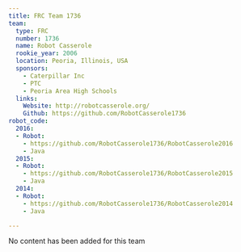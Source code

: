 ```yaml
---
title: FRC Team 1736
team:
  type: FRC
  number: 1736
  name: Robot Casserole
  rookie_year: 2006
  location: Peoria, Illinois, USA
  sponsors:
    - Caterpillar Inc
    - PTC
    - Peoria Area High Schools
  links:
    Website: http://robotcasserole.org/
    Github: https://github.com/RobotCasserole1736
robot_code:
  2016:
  - Robot:
    - https://github.com/RobotCasserole1736/RobotCasserole2016
    - Java
  2015:
  - Robot:
    - https://github.com/RobotCasserole1736/RobotCasserole2015
    - Java
  2014:
  - Robot:
    - https://github.com/RobotCasserole1736/RobotCasserole2014
    - Java

---
```

No content has been added for this team
